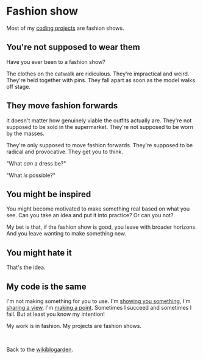 # Fashion show

Most of my [coding projects](https://youtube.com/@TodePond) are fashion shows.

## You're not supposed to wear them

Have you ever been to a fashion show?

The clothes on the catwalk are ridiculous. They're impractical and weird. They're held together with pins. They fall apart as soon as the model walks off stage.

## They move fashion forwards

It doesn't matter how genuinely viable the outfits actually are. They're not supposed to be sold in the supermarket. They're not supposed to be worn by the masses.

They're only supposed to move fashion forwards. They're supposed to be radical and provocative. They get you to think.

"What *can* a dress be?"

"What *is* possible?"

## You might be inspired

You might become motivated to make something real based on what you see. Can you take an idea and put it into practice? Or can you not?

My bet is that, if the fashion show is good, you leave with broader horizons. And you leave wanting to make something new.

## You might hate it

That's the idea.

## My code is the same

I'm not making something for you to use. I'm [showing you something](https://youtu.be/sQYUQNozljo), I'm [sharing a view](https://youtu.be/DNBKdU6XrLY), I'm [making a point](https://youtu.be/Q4OIcwt8vcE). Sometimes I succeed and sometimes I fail. But at least you know my intention!

My work is in fashion. My projects are fashion shows.

<br>

Back to the [wikiblogarden](/wikiblogarden).
